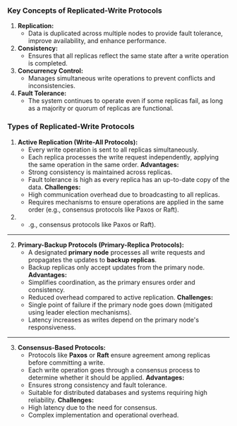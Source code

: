 ### Key Concepts of Replicated-Write Protocols

1. **Replication:**
    - Data is duplicated across multiple nodes to provide fault tolerance, improve availability, and enhance performance.
2. **Consistency:**
    - Ensures that all replicas reflect the same state after a write operation is completed.
3. **Concurrency Control:**
    - Manages simultaneous write operations to prevent conflicts and inconsistencies.
4. **Fault Tolerance:**
    - The system continues to operate even if some replicas fail, as long as a majority or quorum of replicas are functional.
### Types of Replicated-Write Protocols

1. **Active Replication (Write-All Protocols):**
    - Every write operation is sent to all replicas simultaneously.
    - Each replica processes the write request independently, applying the same operation in the same order.
    **Advantages:**
    - Strong consistency is maintained across replicas.
    - Fault tolerance is high as every replica has an up-to-date copy of the data.
    **Challenges:**
    - High communication overhead due to broadcasting to all replicas.
    - Requires mechanisms to ensure operations are applied in the same order (e.g., consensus protocols like Paxos or Raft).
1. - .g., consensus protocols like Paxos or Raft).

---
2. **Primary-Backup Protocols (Primary-Replica Protocols):**
    - A designated **primary node** processes all write requests and propagates the updates to **backup replicas**.
    - Backup replicas only accept updates from the primary node.
    **Advantages:**
    - Simplifies coordination, as the primary ensures order and consistency.
    - Reduced overhead compared to active replication.
    **Challenges:**
    - Single point of failure if the primary node goes down (mitigated using leader election mechanisms).
    - Latency increases as writes depend on the primary node's responsiveness.
---
3. **Consensus-Based Protocols:**
    - Protocols like **Paxos** or **Raft** ensure agreement among replicas before committing a write.
    - Each write operation goes through a consensus process to determine whether it should be applied.
    **Advantages:**
    - Ensures strong consistency and fault tolerance.
    - Suitable for distributed databases and systems requiring high reliability.
    **Challenges:**
    - High latency due to the need for consensus.
    - Complex implementation and operational overhead.

